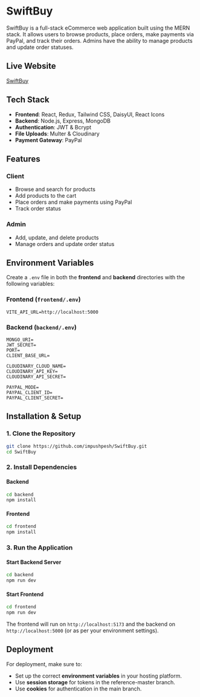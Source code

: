# SwiftBuy
SwiftBuy is a full-stack eCommerce web application built using the MERN stack. It allows users to browse products, place orders, make payments via PayPal, and track their orders. Admins have the ability to manage products and update order statuses.

## Live Website
[SwiftBuy](https://swiftbuy-1.onrender.com)

## Tech Stack
- **Frontend**: React, Redux, Tailwind CSS, DaisyUI, React Icons
- **Backend**: Node.js, Express, MongoDB
- **Authentication**: JWT & Bcrypt
- **File Uploads**: Multer & Cloudinary
- **Payment Gateway**: PayPal

## Features
### Client
- Browse and search for products
- Add products to the cart
- Place orders and make payments using PayPal
- Track order status

### Admin
- Add, update, and delete products
- Manage orders and update order status

## Environment Variables
Create a `.env` file in both the **frontend** and **backend** directories with the following variables:

### Frontend (`frontend/.env`)
```
VITE_API_URL=http://localhost:5000
```

### Backend (`backend/.env`)
```
MONGO_URI=
JWT_SECRET=
PORT=
CLIENT_BASE_URL=

CLOUDINARY_CLOUD_NAME=
CLOUDINARY_API_KEY=
CLOUDINARY_API_SECRET=

PAYPAL_MODE=
PAYPAL_CLIENT_ID=
PAYPAL_CLIENT_SECRET=
```

## Installation & Setup
### 1. Clone the Repository
```sh
git clone https://github.com/impushpesh/SwiftBuy.git
cd SwiftBuy
```

### 2. Install Dependencies
#### Backend
```sh
cd backend
npm install
```

#### Frontend
```sh
cd frontend
npm install
```

### 3. Run the Application
#### Start Backend Server
```sh
cd backend
npm run dev
```

#### Start Frontend
```sh
cd frontend
npm run dev
```

The frontend will run on `http://localhost:5173` and the backend on `http://localhost:5000` (or as per your environment settings).

## Deployment
For deployment, make sure to:
- Set up the correct **environment variables** in your hosting platform.
- Use **session storage** for tokens in the reference-master branch.
- Use **cookies** for authentication in the main branch.

